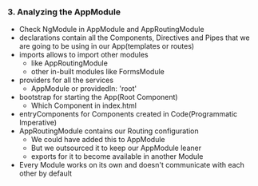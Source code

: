 ### 3. Analyzing the AppModule

* Check NgModule in AppModule and AppRoutingModule
* declarations contain all the Components, Directives and Pipes that we are going to be using in our App(templates or routes)
* imports allows to import other modules
  * like AppRoutingModule
  * other in-built modules like FormsModule
* providers for all the services
  * AppModule or providedIn: 'root'
* bootstrap for starting the App(Root Component)
  * Which Component in index.html
* entryComponents for Components created in Code(Programmatic Imperative)
* AppRoutingModule contains our Routing configuration
  * We could have added this to AppModule
  * But we outsourced it to keep our AppModule leaner
  * exports for it to become available in another Module
* Every Module works on its own and doesn't communicate with each other by default